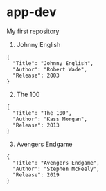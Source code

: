 # app-dev
My first repository
1. Johnny English
```
{
  "Title": "Johnny English",
  "Author": "Robert Wade",
  "Release": 2003
}
```

2. The 100
```
{
  "Title": "The 100",
  "Author": "Kass Morgan",
  "Release": 2013
}
```

3. Avengers Endgame
```
{
  "Title": "Avengers Endgame",
  "Author": "Stephen McFeely",
  "Release": 2019
}
```
